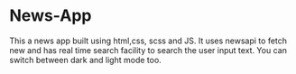 # News-App
This a news app built using html,css, scss and JS. It uses newsapi to fetch new and has real time search facility to search the user input text. You can switch between dark and light mode too.
